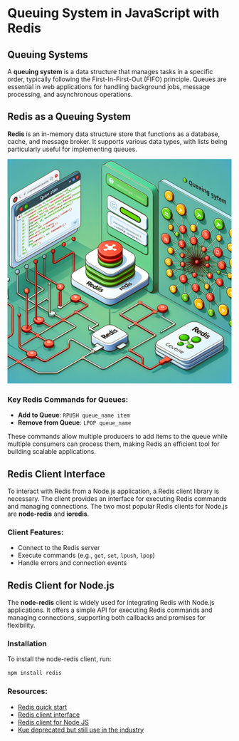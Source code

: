 # Queuing System in JavaScript with Redis

## Queuing Systems

A **queuing system** is a data structure that manages tasks in a specific order, typically following the First-In-First-Out (FIFO) principle. Queues are essential in web applications for handling background jobs, message processing, and asynchronous operations. 

## Redis as a Queuing System

**Redis** is an in-memory data structure store that functions as a database, cache, and message broker. It supports various data types, with lists being particularly useful for implementing queues. 

<img src="./image.png" />

### Key Redis Commands for Queues:
- **Add to Queue**: `RPUSH queue_name item`
- **Remove from Queue**: `LPOP queue_name`

These commands allow multiple producers to add items to the queue while multiple consumers can process them, making Redis an efficient tool for building scalable applications.

## Redis Client Interface

To interact with Redis from a Node.js application, a Redis client library is necessary. The client provides an interface for executing Redis commands and managing connections. The two most popular Redis clients for Node.js are **node-redis** and **ioredis**. 

### Client Features:
- Connect to the Redis server
- Execute commands (e.g., `get`, `set`, `lpush`, `lpop`)
- Handle errors and connection events

## Redis Client for Node.js

The **node-redis** client is widely used for integrating Redis with Node.js applications. It offers a simple API for executing Redis commands and managing connections, supporting both callbacks and promises for flexibility.

### Installation

To install the node-redis client, run:

```bash
npm install redis
```

### Resources:

<ul>
  <li>
    <a href="https://redis.io/docs/latest/integrate/">Redis quick start</a>
  </li>
  <li>
    <a href="https://redis.io/docs/latest/develop/connect/cli/">Redis client interface</a>
  </li>
  <li>
    <a href="https://github.com/redis/node-redis">Redis client for Node JS</a>
  </li>
  <li>
    <a href="https://github.com/Automattic/kue">Kue deprecated but still use in the industry</a>
  </li>
</ul>
